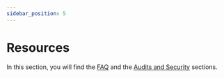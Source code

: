 ```yaml
---
sidebar_position: 5
---
```


# Resources

In this section, you will find the [FAQ](/resources/faq) and the [Audits and Security](/resources/audits-and-security) sections.
